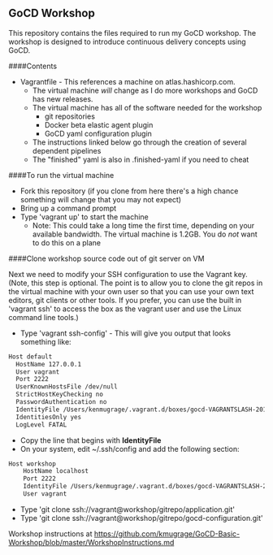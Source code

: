 
GoCD Workshop
----

This repository contains the files required to run my GoCD workshop. The workshop is designed to introduce continuous delivery concepts using GoCD. 

####Contents
* Vagrantfile - This references a machine on atlas.hashicorp.com.
	* The virtual machine *will* change as I do more workshops and GoCD has new releases.
	* The virtual machine has all of the software needed for the workshop
		* git repositories
		* Docker beta elastic agent plugin
		* GoCD yaml configuration plugin
	* The instructions linked below go through the creation of several dependent pipelines
	* The "finished" yaml is also in .finished-yaml if you need to cheat

####To run the virtual machine

* Fork this repository (if you clone from here there's a high chance something will change that you may not expect)
* Bring up a command prompt 
* Type 'vagrant up' to start the machine
	* Note: This could take a long time the first time, depending on your available bandwidth. The virtual machine is 1.2GB. You do _not_ want to do this on a plane

####Clone workshop source code out of git server on VM

Next we need to modify your SSH configuration to use the Vagrant key. (Note, this step is optional. The point is to allow you to clone the git repos in the virtual machine with your own user so that you can use your own text editors, git clients or other tools. If you prefer, you can use the built in 'vagrant ssh' to access the box as the vagrant user and use the Linux command line tools.)

* Type 'vagrant ssh-config' - This will give you output that looks something like:

```markdown
Host default
  HostName 127.0.0.1
  User vagrant
  Port 2222
  UserKnownHostsFile /dev/null
  StrictHostKeyChecking no
  PasswordAuthentication no
  IdentityFile /Users/kenmugrage/.vagrant.d/boxes/gocd-VAGRANTSLASH-2016-workshop/1.0/virtualbox/vagrant_private_key
  IdentitiesOnly yes
  LogLevel FATAL
```

* Copy the line that begins with **IdentityFile**
* On your system, edit ~/.ssh/config and add the following section:

```markdown
Host workshop
    HostName localhost
    Port 2222
    IdentityFile /Users/kenmugrage/.vagrant.d/boxes/gocd-VAGRANTSLASH-2016-workshop/1.0/virtualbox/vagrant_private_key
    User vagrant
```

* Type 'git clone ssh://vagrant@workshop/gitrepo/application.git'
* Type 'git clone ssh://vagrant@workshop/gitrepo/gocd-configuration.git'

Workshop instructions at https://github.com/kmugrage/GoCD-Basic-Workshop/blob/master/WorkshopInstructions.md

